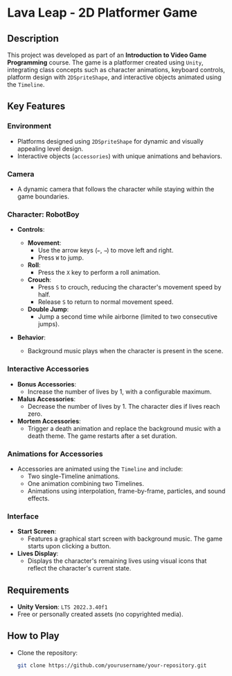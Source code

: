 # Lava Leap - 2D Platformer Game

## Description
This project was developed as part of an **Introduction to Video Game Programming** course. The game is a platformer created using `Unity`, integrating class concepts such as character animations, keyboard controls, platform design with `2DSpriteShape`, and interactive objects animated using the `Timeline`.

## Key Features

### Environment
- Platforms designed using `2DSpriteShape` for dynamic and visually appealing level design.
- Interactive objects (`accessories`) with unique animations and behaviors.

### Camera
- A dynamic camera that follows the character while staying within the game boundaries.

### Character: RobotBoy
- **Controls**:
  - **Movement**:
    - Use the arrow keys (`←`, `→`) to move left and right.
    - Press `W` to jump.
  - **Roll**:
    - Press the `X` key to perform a roll animation.
  - **Crouch**:
    - Press `S` to crouch, reducing the character's movement speed by half.
    - Release `S` to return to normal movement speed.
  - **Double Jump**:
    - Jump a second time while airborne (limited to two consecutive jumps).

- **Behavior**:
  - Background music plays when the character is present in the scene.

### Interactive Accessories
- **Bonus Accessories**:
  - Increase the number of lives by 1, with a configurable maximum.
- **Malus Accessories**:
  - Decrease the number of lives by 1. The character dies if lives reach zero.
- **Mortem Accessories**:
  - Trigger a death animation and replace the background music with a death theme. The game restarts after a set duration.

### Animations for Accessories
- Accessories are animated using the `Timeline` and include:
  - Two single-Timeline animations.
  - One animation combining two Timelines.
  - Animations using interpolation, frame-by-frame, particles, and sound effects.

### Interface
- **Start Screen**:
  - Features a graphical start screen with background music. The game starts upon clicking a button.
- **Lives Display**:
  - Displays the character's remaining lives using visual icons that reflect the character's current state.

## Requirements
- **Unity Version**: `LTS 2022.3.40f1`
- Free or personally created assets (no copyrighted media).

## How to Play
- Clone the repository:

  ```bash
  git clone https://github.com/yourusername/your-repository.git
  ```
